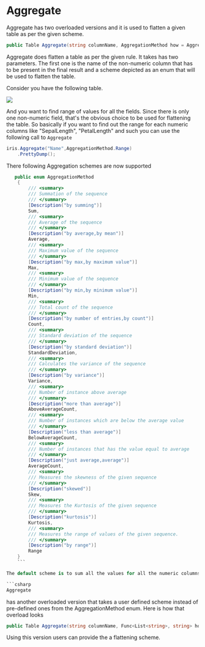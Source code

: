 Aggregate
====
Aggregate has two overloaded versions and it is used to flatten a given table as per the given scheme. 
```csharp
public Table Aggregate(string columnName, AggregationMethod how = AggregationMethod.Sum)
```
Aggregate does flatten a table as per the given rule. It takes has two parameters. The first one is the name of the non-numeric column that has to be present in the final result and a scheme depicted as an enum that will be used to flatten the table.

Consider you have the following table.

<img src="http://gifyu.com/images/iris.gif" border="0">

And you want to find range of values for all the fields. Since there is only one non-numeric field, that's the obvious choice to be used for flattening the table. So basically if you want to find out the range for each numeric columns like "SepalLength", "PetalLength" and such you can use the following call to ```Aggregate``` 

```csharp
iris.Aggregate("Name",AggregationMethod.Range)
    .PrettyDump();
```

There following Aggregation schemes are now supported
```csharp
   public enum AggregationMethod 
    {
        /// <summary>
        /// Summation of the sequence
        /// </summary>
        [Description("by summing")]
        Sum, 
        /// <summary>
        /// Average of the sequence
        /// </summary>
        [Description("by average,by mean")]        
        Average, 
        /// <summary>
        /// Maximum value of the sequence
        /// </summary>
        [Description("by max,by maximum value")]
        Max,
        /// <summary>
        /// Minimum value of the sequence
        /// </summary>
        [Description("by min,by minimum value")]
        Min, 
        /// <summary>
        /// Total count of the sequence
        /// </summary>
        [Description("by number of entries,by count")]
        Count,
        /// <summary>
        /// Standard deviation of the sequence      
        /// </summary>
        [Description("by standard deviation")]        
        StandardDeviation, 
        /// <summary>
        /// Calculates the variance of the sequence 
        /// </summary>
        [Description("by variance")]
        Variance, 
        /// <summary>
        /// Number of instance above average
        /// </summary>
        [Description("more than average")]
        AboveAverageCount,  
        /// <summary>
        /// Number of instances which are below the average value
        /// </summary>
        [Description("less than average")]
        BelowAverageCount,
        /// <summary>
        /// Number of instances that has the value equal to average
        /// </summary>
        [Description("just average,average")]
        AverageCount,
        /// <summary>
        /// Measures the skewness of the given sequence
        /// </summary>
        [Description("skewed")]
        Skew, 
        /// <summary>
        /// Measures the Kurtosis of the given sequence
        /// </summary>
        [Description("kurtosis")]       
        Kurtosis, 
        /// <summary>
        /// Measures the range of values of the given sequence.
        /// </summary>
        [Description("by range")]
        Range 
    }
    ```

The default scheme is to sum all the values for all the numeric columns. 

```csharp
Aggregate 
``` 
has another overloaded version that takes a user defined scheme instead of pre-defined ones from the AggregationMethod enum. Here is how that overload looks 
```csharp
public Table Aggregate(string columnName, Func<List<string>, string> how)
```
Using this version users can provide the a flattening scheme. 
